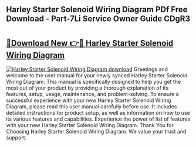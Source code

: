 ## Harley Starter Solenoid Wiring Diagram PDf Free Download - Part-7Li Service Owner Guide CDgR3

# <h2><a href="http://dfh5rh.blite.top/?on=Harley+Starter+Solenoid+Wiring+Diagram">🔗Download New 👉🔴 Harley Starter Solenoid Wiring Diagram</a></h2>

[![Harley Starter Solenoid Wiring Diagram download](https://i.imgur.com/lujVjoI.png)](http://dfh5rh.blite.top/?on=Harley+Starter+Solenoid+Wiring+Diagram)
Greetings and welcome to the user manual for your newly synced Harley Starter Solenoid Wiring Diagram. This manual is specifically designed to help you get the most out of your product by providing a thorough explanation of its features, setup, usage, maintenance, and problem-solving. To ensure a successful experience with your new Harley Starter Solenoid Wiring Diagram, please read this user manual carefully before use. It includes detailed instructions for product setup, as well as information on how to use its various features and capabilities. Experience the power of list of features with your new Harley Starter Solenoid Wiring Diagram. Thank You for Choosing Harley Starter Solenoid Wiring Diagram. We value your trust and support.
